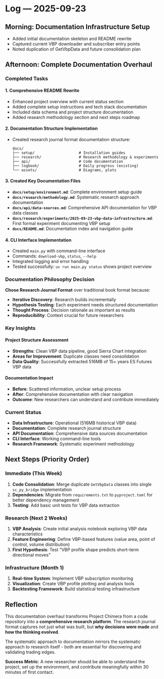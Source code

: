 # Log — 2025-09-23

## Morning: Documentation Infrastructure Setup

- Added initial documentation skeleton and README rewrite
- Captured current VBP downloader and subscriber entry points
- Noted duplication of GetVbpData and future consolidation plan

## Afternoon: Complete Documentation Overhaul

### Completed Tasks

#### 1. Comprehensive README Rewrite
- Enhanced project overview with current status section
- Added complete setup instructions and tech stack documentation
- Included data schema and project structure documentation
- Added research methodology section and next steps roadmap

#### 2. Documentation Structure Implementation
- Created research journal format documentation structure:
  ```
  docs/
  ├── setup/                    # Installation guides
  ├── research/                 # Research methodology & experiments  
  ├── api/                      # Code documentation
  ├── logbook/                  # Daily progress (existing)
  └── assets/                   # Diagrams, plots
  ```

#### 3. Created Key Documentation Files
- **`docs/setup/environment.md`**: Complete environment setup guide
- **`docs/research/methodology.md`**: Systematic research approach documentation
- **`docs/api/data-sources.md`**: Comprehensive API documentation for VBP data classes
- **`docs/research/experiments/2025-09-23-vbp-data-infrastructure.md`**: First formal experiment documenting VBP setup
- **`docs/README.md`**: Documentation index and navigation guide

#### 4. CLI Interface Implementation  
- Created `main.py` with command-line interface
- Commands: `download-vbp`, `status`, `--help`
- Integrated logging and error handling
- Tested successfully: `uv run main.py status` shows project overview

### Documentation Philosophy Decision

**Chose Research Journal Format** over traditional book format because:
- **Iterative Discovery**: Research builds incrementally
- **Hypothesis Testing**: Each experiment needs structured documentation
- **Thought Process**: Decision rationale as important as results
- **Reproducibility**: Context crucial for future researchers

### Key Insights

#### Project Structure Assessment
- **Strengths**: Clean VBP data pipeline, good Sierra Chart integration
- **Areas for Improvement**: Duplicate classes need consolidation
- **Data Quality**: Successfully extracted 516MB of 15+ years ES Futures VBP data

#### Documentation Impact
- **Before**: Scattered information, unclear setup process
- **After**: Comprehensive documentation with clear navigation
- **Outcome**: New researchers can understand and contribute immediately

### Current Status
- **Data Infrastructure**: Operational (516MB historical VBP data)
- **Documentation**: Complete research journal structure
- **API Documentation**: Comprehensive data sources documentation
- **CLI Interface**: Working command-line tools
- **Research Framework**: Systematic experiment methodology

## Next Steps (Priority Order)

### Immediate (This Week)
1. **Code Consolidation**: Merge duplicate `GetVbpData` classes into single `sc_py_bridge` implementation
2. **Dependencies**: Migrate from `requirements.txt` to `pyproject.toml` for better dependency management
3. **Testing**: Add basic unit tests for VBP data extraction

### Research (Next 2 Weeks)  
1. **VBP Analysis**: Create initial analysis notebook exploring VBP data characteristics
2. **Feature Engineering**: Define VBP-based features (value area, point of control, volume distribution)
3. **First Hypothesis**: Test "VBP profile shape predicts short-term directional moves"

### Infrastructure (Month 1)
1. **Real-time System**: Implement VBP subscription monitoring
2. **Visualization**: Create VBP profile plotting and analysis tools
3. **Backtesting Framework**: Build statistical testing infrastructure

## Reflection

This documentation overhaul transforms Project Chimera from a code repository into a **comprehensive research platform**. The research journal format captures not just what was built, but **why decisions were made** and **how the thinking evolved**.

The systematic approach to documentation mirrors the systematic approach to research itself - both are essential for discovering and validating trading edges.

**Success Metric**: A new researcher should be able to understand the project, set up the environment, and contribute meaningfully within 30 minutes of first contact.
